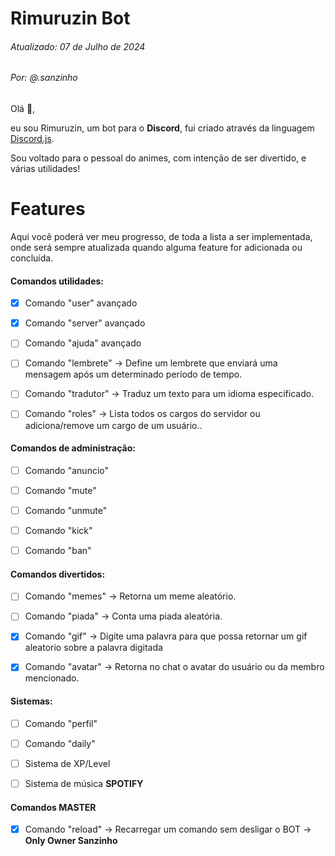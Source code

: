 
# Rimuruzin Bot

###### Atualizado: 07 de Julho de 2024
###### Por: @.sanzinho

  

Olá 👋,

eu sou Rimuruzin, um bot para o **Discord**, fui criado através da linguagem [Discord.js](https://discord.js.org).

  

Sou voltado para o pessoal do animes, com intenção de ser divertido, e várias utilidades!

  

# Features

Aqui você poderá ver meu progresso, de toda a lista a ser implementada, onde será sempre atualizada quando alguma feature for adicionada ou concluída.

  

#### Comandos utilidades:

- [x] Comando "user" avançado

- [x] Comando "server" avançado

- [ ] Comando "ajuda" avançado

- [ ] Comando "lembrete" -> Define um lembrete que enviará uma mensagem após um determinado período de tempo.

- [ ] Comando "tradutor" -> Traduz um texto para um idioma especificado.

- [ ] Comando "roles" -> Lista todos os cargos do servidor ou adiciona/remove um cargo de um usuário..

  

#### Comandos de administração:

- [ ] Comando "anuncio"

- [ ] Comando "mute"

- [ ] Comando "unmute"

- [ ] Comando "kick"

- [ ] Comando "ban"

  

#### Comandos divertidos:

- [ ] Comando "memes" -> Retorna um meme aleatório.

- [ ] Comando "piada" -> Conta uma piada aleatória.

- [x] Comando "gif" -> Digite uma palavra para que possa retornar um gif aleatorio sobre a palavra digitada

- [x] Comando "avatar" -> Retorna no chat o avatar do usuário ou da membro mencionado.

  

#### Sistemas:

- [ ] Comando "perfil"

- [ ] Comando "daily"

- [ ] Sistema de XP/Level

- [ ] Sistema de música **SPOTIFY**

  

#### Comandos MASTER

- [x] Comando "reload" -> Recarregar um comando sem desligar o BOT -> **Only Owner Sanzinho**